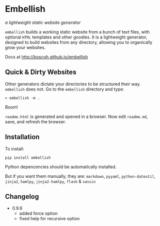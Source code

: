 
# Embellish

_a lightweight static website generator_

`embellish` builds a working static website from a bunch of text files, with optional `HTML` templates and other goodies. It is a lightweight generator, designed to build websites from any directory, allowing you to organically grow your websites.

Docs at <http://boscoh.github.io/embellish>


## Quick & Dirty Websites

Other generators dictate your directories to be structured their way. `embellish` does not. Go to the `embellish` directory and type:

    > embellish -m .

Boom! 

`readme.html` is generated and opened in a browser. Now edit `readme.md`, save, and refresh the browser.


## Installation

To install:

    pip install embellish

Python depencencies should be automatically installed. 

But if you want them manually, they are: `markdown`, `pyyaml`, `python-dateutil`, `jinja2`, `hamlpy`, `jinja2-hamlpy`, `flask` & `sassin`


## Changelog

- 0.9.6
    - added force option
    - fixed help for recursive option


